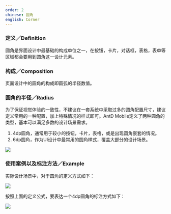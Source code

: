 ```yaml
---
order: 2
chinese: 圆角
english: Corner
---
```


### 定义／Definition  

圆角是界面设计中最基础的构成单位之一，在按钮，卡片，对话框，表格，表单等区域都会要用到圆角这一设计元素。 

### 构成／Composition  

页面设计中的圆角的构成即圆弧的半径数值。 

### 圆角的半径／Radius 

为了保证视觉体验的一致性，不建议在一套系统中采取过多的圆角配置尺寸，建议定义常用的一种配置，加上特殊情况的样式即可。AntD Mobile定义了两种圆角的类型，基本可以满足多数的设计场景需求。  

1. 4dp圆角，通常用于较小的按钮，卡片，表格，或是出现圆角嵌套的情况。 
2. 6dp圆角，作为UI设计中最常用的圆角样式，覆盖大部分的设计场景。 


![](https://os.alipayobjects.com/rmsportal/xgmNKAEbAnwqMYq.png)

### 使用案例以及标注方法／Example  

实际设计场景中，对于圆角的定义方式如下：  

![](https://os.alipayobjects.com/rmsportal/HiMVGeYuXwwsUbq.png)

按照上面的定义公式，要表达一个4dp圆角的标注方式如下：  

![](https://os.alipayobjects.com/rmsportal/YtIqiJTVOBZLcLm.png)